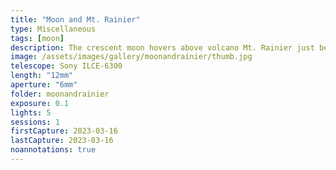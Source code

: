 ```yaml
---
title: "Moon and Mt. Rainier"
type: Miscellaneous
tags: [moon]
description: The crescent moon hovers above volcano Mt. Rainier just before the sun rises.
image: /assets/images/gallery/moonandrainier/thumb.jpg
telescope: Sony ILCE-6300
length: "12mm"
aperture: "6mm"
folder: moonandrainier
exposure: 0.1
lights: 5
sessions: 1 
firstCapture: 2023-03-16 
lastCapture: 2023-03-16
noannotations: true
---
```


